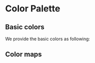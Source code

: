 # Color Palette
 
## Basic colors

We provide the basic colors as following:

<SfDocsColors/>

## Color maps